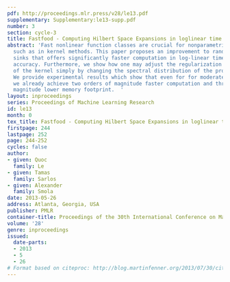 ```yaml
---
pdf: http://proceedings.mlr.press/v28/le13.pdf
supplementary: Supplementary:le13-supp.pdf
number: 3
section: cycle-3
title: Fastfood - Computing Hilbert Space Expansions in loglinear time
abstract: 'Fast nonlinear function classes are crucial for nonparametric estimation,
  such as in kernel methods. This paper proposes an improvement to random kitchen
  sinks that offers significantly faster computation in log-linear time without sacrificing
  accuracy. Furthermore, we show how one may adjust the regularization properties
  of the kernel simply by changing the spectral distribution of the projection matrix.
  We provide experimental results which show that even for for moderately small problems
  we already achieve two orders of magnitude faster computation and three orders of
  magnitude lower memory footprint.  '
layout: inproceedings
series: Proceedings of Machine Learning Research
id: le13
month: 0
tex_title: Fastfood - Computing Hilbert Space Expansions in loglinear time
firstpage: 244
lastpage: 252
page: 244-252
cycles: false
author:
- given: Quoc
  family: Le
- given: Tamas
  family: Sarlos
- given: Alexander
  family: Smola
date: 2013-05-26
address: Atlanta, Georgia, USA
publisher: PMLR
container-title: Proceedings of the 30th International Conference on Machine Learning
volume: '28'
genre: inproceedings
issued:
  date-parts:
  - 2013
  - 5
  - 26
# Format based on citeproc: http://blog.martinfenner.org/2013/07/30/citeproc-yaml-for-bibliographies/
---
```

